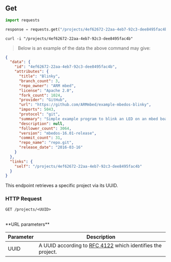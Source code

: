 ## Get

```python
import requests

response = requests.get("/projects/4ef62672-22aa-4eb7-92c3-dee8495fac4b")
```

```shell
curl -i "/projects/4ef62672-22aa-4eb7-92c3-dee8495fac4b"
```

> Below is an example of the data the above command may give:

```json
{
  "data": {
    "id": "4ef62672-22aa-4eb7-92c3-dee8495fac4b",
    "attributes": {
      "title": "Blinky",
      "branch_count": 3,
      "repo_owner": "ARM mbed",
      "license": "Apache 2.0",
      "fork_count": 1024,
      "provider": "GitHub",
      "url": "https://github.com/ARMmbed/example-mbedos-blinky",
      "imports": 5043,
      "protocol": "git",
      "summary": "Simple example program to blink an LED on an mbed board with mbed OS",
      "description": null,
      "follower_count": 3064,
      "version": "mbedos-16.01-release",
      "commit_count": 31,
      "repo_name": "repo.git",
      "release_date": "2016-03-16"
    }
  },
  "links": {
    "self": "/projects/4ef62672-22aa-4eb7-92c3-dee8495fac4b"
  }
}
```

This endpoint retrieves a specific project via its UUID.

### HTTP Request

`GET /projects/<UUID>`

<br />
**URL parameters**

Parameter | Description
--------- | -----------
UUID      | A UUID according to [RFC 4122](https://tools.ietf.org/html/rfc4122.html) which identifies the project.
